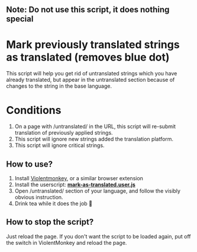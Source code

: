 **Note:** Do not use this script, it does nothing special
---
# Mark previously translated strings as translated (removes blue dot)
This script will help you get rid of untranslated strings which you have already translated, but appear in the untranslated section because of changes to the string in the base language.

# Conditions
1. On a page with /untranslated/ in the URL, this script will re-submit translation of previously applied strings.
2. This script will ignore new strings added the translation platform.
3. This script will ignore critical strings.

## How to use?
1. Install [Violentmonkey](https://violentmonkey.github.io/get-it/), or a similar browser extension
2. Install the userscript: **[mark-as-translated.user.js](https://github.com/rondevous/Telegram-Translation-QuickHacks/raw/main/mark-as-translated.user.js)**
3. Open /untranslated/ section of your language, and follow the visibly obvious instruction.
4. Drink tea while it does the job :slightly_smiling_face:

## How to stop the script?
Just reload the page. If you don't want the script to be loaded again, put off the switch in ViolentMonkey and reload the page.

